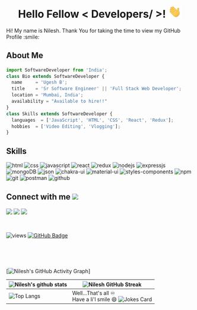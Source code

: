 

<h1 align="center"> Hello Fellow < Developers/ >! <img src="https://raw.githubusercontent.com/ABSphreak/ABSphreak/master/gifs/Hi.gif" width="35" /> </h1>



<div size='20px'> Hi! My name is Nilesh. Thank You for taking the time to view my GitHub Profile :smile:
</div>

<h2> About Me </h2>

<img src="https://camo.githubusercontent.com/cae12fddd9d6982901d82580bdf321d81fb299141098ca1c2d4891870827bf17/68747470733a2f2f6d69726f2e6d656469756d2e636f6d2f6d61782f313336302f302a37513379765349765f7430696f4a2d5a2e676966" width="350" align="right" alt="" />

```js
import SoftwareDeveloper from 'India';
class Bio extends SoftwareDeveloper {
  name     = 'Ugesh B';
  title    = 'Sr Software Engineer' || 'Full Stack Web Developer';
  location = 'Mumbai, India';
  availability = "Available to hire!!"
}
class Skills extends SoftwareDeveloper {
  languages  = ['JavaScript', 'HTML', 'CSS', 'React', 'Redux'];
  hobbies  = ['Video Editing', 'Vlogging'];
}
```



<h2> Skills </h2>
 
 <p>
  <img src="https://img.shields.io/badge/html5-%23E34F26.svg?style=for-the-badge&logo=html5&logoColor=white" alt="html"/>
  <img src="https://img.shields.io/badge/css3-%231572B6.svg?style=for-the-badge&logo=css3&logoColor=white" alt="css"/>
  <img src="https://img.shields.io/badge/javascript-%23323330.svg?style=for-the-badge&logo=javascript&logoColor=%23F7DF1E" alt="javascript"/>
  <img src="https://img.shields.io/badge/react-%2320232a.svg?style=for-the-badge&logo=react&logoColor=%2361DAFB" alt="react"/>
  <img src="https://img.shields.io/badge/redux-%23593d88.svg?style=for-the-badge&logo=redux&logoColor=white" alt="redux"/>
  <img src="https://img.shields.io/badge/Node.js-339933?style=for-the-badge&logo=nodedotjs&logoColor=white" alt="nodejs" />
  <img src="https://img.shields.io/badge/express.js-%23404d59.svg?style=for-the-badge&logo=express&logoColor=%2361DAFB" alt="expressjs" />
  <img src="https://img.shields.io/badge/MongoDB-%234ea94b.svg?style=for-the-badge&logo=mongodb&logoColor=white" alt="mongoDB" />
  <img src="https://img.shields.io/badge/json-5E5C5C?style=for-the-badge&logo=json&logoColor=white" alt="json" />
  <img src="https://img.shields.io/badge/Chakra--UI-319795?style=for-the-badge&logo=chakra-ui&logoColor=white" alt="chakra-ui" />
  <img src="https://img.shields.io/badge/Material%20UI-007FFF?style=for-the-badge&logo=mui&logoColor=white" alt="material-ui" />
  <img src="https://img.shields.io/badge/styled--components-DB7093?style=for-the-badge&logo=styled-components&logoColor=white" alt="styles-components" />
  <img src="https://img.shields.io/badge/NPM-%23000000.svg?style=for-the-badge&logo=npm&logoColor=white" alt="npm"/>
  <img src="https://img.shields.io/badge/Git-f44d27?style=for-the-badge&logo=git&logoColor=white" alt="git"/>
  <img src="https://img.shields.io/badge/Postman-FF6C37?style=for-the-badge&logo=Postman&logoColor=white" alt="postman"/>
  <img src="https://img.shields.io/badge/GitHub-100000?style=for-the-badge&logo=github&logoColor=white" alt="github"/>
</p>


<h2> Connect with me <img src='https://raw.githubusercontent.com/ShahriarShafin/ShahriarShafin/main/Assets/handshake.gif' width="100px"> </h2>
<a href = 'https://www.linkedin.com/in/nilesh-tiwari14/'> <img width = '32px' align= 'center' src="https://raw.githubusercontent.com/rahulbanerjee26/githubAboutMeGenerator/main/icons/linked-in-alt.svg"/></a>
<a href = 'https://nilesh-tiwari-portfolio.netlify.app'> <img width = '32px' align= 'center' src="https://raw.githubusercontent.com/rahulbanerjee26/githubAboutMeGenerator/main/icons/portfolio.png"/></a>
<a href = 'https://www.github.com/ugeshdg'> <img width = '32px' align= 'center' src="https://raw.githubusercontent.com/rahulbanerjee26/githubAboutMeGenerator/main/icons/github.svg"/></a>
 
  <br/>
  <br/>
  <br/>
<p align="left"> <img src="https://komarev.com/ghpvc/?username=ugeshdg&label=Profile%20views&color=32a846&style=flat" alt="views" />
<a href="https://github.com/akashkmt?tab=followers"><img src="https://img.shields.io/github/followers/ugeshdg?label=Followers&style=social" alt="GitHub Badge"></a>
</p>
 
<br>
<br>
  <br>
 
[![Nilesh's GitHub Activity Graph](https://activity-graph.herokuapp.com/graph?username=ugeshdg&theme=tokyonight)]

| ![Nilesh's github stats](https://github-readme-stats.vercel.app/api?username=ugeshdg&show_icons=true&theme=tokyonight) | ![Nilesh GitHub Streak](https://github-readme-streak-stats.herokuapp.com/?user=ugeshdg&theme=tokyonight) |
| --- | --- |
| ![Top Langs](https://github-readme-stats.vercel.app/api/top-langs/?username=ugeshdg&theme=tokyonight) | Well...That's all ♾️ <br> Have a li'l smile 😄 ![Jokes Card](https://readme-jokes.vercel.app/api?theme=tokyonight)|




<br>
